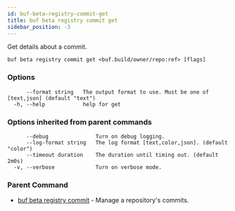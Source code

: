 ```yaml
---
id: buf-beta-registry-commit-get
title: buf beta registry commit get
sidebar_position: -3
---
```

Get details about a commit.

```
buf beta registry commit get <buf.build/owner/repo:ref> [flags]
```

### Options

```
      --format string   The output format to use. Must be one of [text,json] (default "text")
  -h, --help            help for get
```

### Options inherited from parent commands

```
      --debug               Turn on debug logging.
      --log-format string   The log format [text,color,json]. (default "color")
      --timeout duration    The duration until timing out. (default 2m0s)
  -v, --verbose             Turn on verbose mode.
```

### Parent Command

* [buf beta registry commit](buf-beta-registry-commit.md)	 - Manage a repository's commits.
